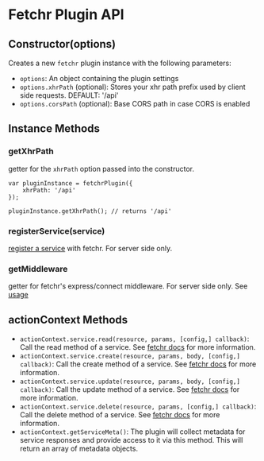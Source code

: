 # Fetchr Plugin API

## Constructor(options)

Creates a new `fetchr` plugin instance with the following parameters:

 * `options`: An object containing the plugin settings
 * `options.xhrPath` (optional): Stores your xhr path prefix used by client side requests. DEFAULT: '/api'
 * `options.corsPath` (optional): Base CORS path in case CORS is enabled

## Instance Methods

### getXhrPath

getter for the `xhrPath` option passed into the constructor.

```
var pluginInstance = fetchrPlugin({
    xhrPath: '/api'
});

pluginInstance.getXhrPath(); // returns '/api'
```

### registerService(service)

[register a service](../README.md#registering-your-services) with fetchr.  For server side only.

### getMiddleware

getter for fetchr's express/connect middleware.  For server side only.  See [usage](../README.md#exposing-your-services)

## actionContext Methods

 * `actionContext.service.read(resource, params, [config,] callback)`: Call the read method of a service. See [fetchr docs](https://github.com/yahoo/fetchr) for more information.
 * `actionContext.service.create(resource, params, body, [config,] callback)`: Call the create method of a service. See [fetchr docs](https://github.com/yahoo/fetchr) for more information.
 * `actionContext.service.update(resource, params, body, [config,] callback)`: Call the update method of a service. See [fetchr docs](https://github.com/yahoo/fetchr) for more information.
 * `actionContext.service.delete(resource, params, [config,] callback)`: Call the delete method of a service. See [fetchr docs](https://github.com/yahoo/fetchr) for more information.
 * `actionContext.getServiceMeta()`: The plugin will collect metadata for service responses and provide access to it via this method. This will return an array of metadata objects.
